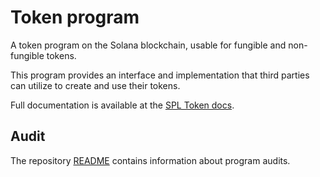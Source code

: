 # Token program

A token program on the Solana blockchain, usable for fungible and non-fungible tokens.

This program provides an interface and implementation that third parties can
utilize to create and use their tokens.

Full documentation is available at the [SPL Token docs](https://spl.solana.com/token).

## Audit

The repository [README](https://github.com/solana-labs/solana-program-library#audits)
contains information about program audits.
